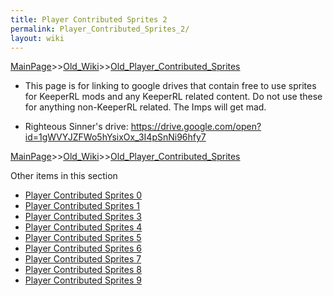 ```yaml
---
title: Player Contributed Sprites 2
permalink: Player_Contributed_Sprites_2/
layout: wiki
---
```


[MainPage](/keeperrl_wiki/ "wikilink")>>[Old_Wiki](/keeperrl_wiki/Old_Wiki "wikilink")>>[Old_Player_Contributed_Sprites](/keeperrl_wiki/Old_Player_Contributed_Sprites "wikilink")

* This page is for linking to google drives that contain free to use sprites for KeeperRL mods and any KeeperRL related content. Do not use these for anything non-KeeperRL related. The Imps will get mad.

* Righteous Sinner's drive:
  https://drive.google.com/open?id=1gWVYJZFWo5hYsixOx_3I4pSnNi96hfy7

[MainPage](/keeperrl_wiki/ "wikilink")>>[Old_Wiki](/keeperrl_wiki/Old_Wiki "wikilink")>>[Old_Player_Contributed_Sprites](/keeperrl_wiki/Old_Player_Contributed_Sprites "wikilink")

Other items in this section
-    [Player Contributed Sprites 0](/keeperrl_wiki/Player_Contributed_Sprites_0 "wikilink")
-    [Player Contributed Sprites 1](/keeperrl_wiki/Player_Contributed_Sprites_1 "wikilink")
-    [Player Contributed Sprites 3](/keeperrl_wiki/Player_Contributed_Sprites_3 "wikilink")
-    [Player Contributed Sprites 4](/keeperrl_wiki/Player_Contributed_Sprites_4 "wikilink")
-    [Player Contributed Sprites 5](/keeperrl_wiki/Player_Contributed_Sprites_5 "wikilink")
-    [Player Contributed Sprites 6](/keeperrl_wiki/Player_Contributed_Sprites_6 "wikilink")
-    [Player Contributed Sprites 7](/keeperrl_wiki/Player_Contributed_Sprites_7 "wikilink")
-    [Player Contributed Sprites 8](/keeperrl_wiki/Player_Contributed_Sprites_8 "wikilink")
-    [Player Contributed Sprites 9](/keeperrl_wiki/Player_Contributed_Sprites_9 "wikilink")
